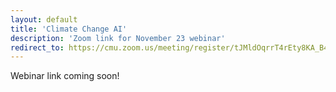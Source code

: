 ```yaml
---
layout: default
title: 'Climate Change AI'
description: 'Zoom link for November 23 webinar'
redirect_to: https://cmu.zoom.us/meeting/register/tJMldOqrrT4rEty8KA_B4NwfMHFh7SISsNqG
---
```


Webinar link coming soon!